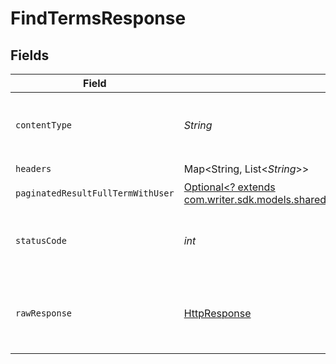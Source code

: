# FindTermsResponse


## Fields

| Field                                                                                                                                      | Type                                                                                                                                       | Required                                                                                                                                   | Description                                                                                                                                |
| ------------------------------------------------------------------------------------------------------------------------------------------ | ------------------------------------------------------------------------------------------------------------------------------------------ | ------------------------------------------------------------------------------------------------------------------------------------------ | ------------------------------------------------------------------------------------------------------------------------------------------ |
| `contentType`                                                                                                                              | *String*                                                                                                                                   | :heavy_check_mark:                                                                                                                         | HTTP response content type for this operation                                                                                              |
| `headers`                                                                                                                                  | Map<String, List<*String*>>                                                                                                                | :heavy_check_mark:                                                                                                                         | N/A                                                                                                                                        |
| `paginatedResultFullTermWithUser`                                                                                                          | [Optional<? extends com.writer.sdk.models.shared.PaginatedResultFullTermWithUser>](../../models/shared/PaginatedResultFullTermWithUser.md) | :heavy_minus_sign:                                                                                                                         | N/A                                                                                                                                        |
| `statusCode`                                                                                                                               | *int*                                                                                                                                      | :heavy_check_mark:                                                                                                                         | HTTP response status code for this operation                                                                                               |
| `rawResponse`                                                                                                                              | [HttpResponse<InputStream>](https://docs.oracle.com/en/java/javase/11/docs/api/java.net.http/java/net/http/HttpResponse.html)              | :heavy_check_mark:                                                                                                                         | Raw HTTP response; suitable for custom response parsing                                                                                    |